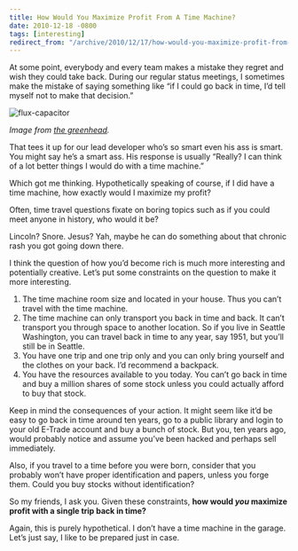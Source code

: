 ```yaml
---
title: How Would You Maximize Profit From A Time Machine?
date: 2010-12-18 -0800
tags: [interesting]
redirect_from: "/archive/2010/12/17/how-would-you-maximize-profit-from-a-time-machine.aspx/"
---
```


At some point, everybody and every team makes a mistake they regret and
wish they could take back. During our regular status meetings, I
sometimes make the mistake of saying something like “if I could go back
in time, I’d tell myself not to make that decision.”

![flux-capacitor](https://haacked.com/images/haacked_com/WindowsLiveWriter/How-Would-You-Maximize-Profit-From-A-Tim_BDA7/flux-capacitor_3.jpg "flux-capacitor")

*Image from [the
greenhead](http://www.thegreenhead.com/2007/12/back-to-the-future-flux-capacitor-replica.php "The GreenHead website").*

That tees it up for our lead developer who’s so smart even his ass is
smart. You might say he’s a smart ass. His response is usually “Really?
I can think of a lot better things I would do with a time machine.”

Which got me thinking. Hypothetically speaking of course, if I did have
a time machine, how exactly would I maximize my profit?

Often, time travel questions fixate on boring topics such as if you
could meet anyone in history, who would it be?

Lincoln? Snore. Jesus? Yah, maybe he can do something about that chronic
rash you got going down there.

I think the question of how you’d become rich is much more interesting
and potentially creative. Let’s put some constraints on the question to
make it more interesting.

1. The time machine room size and located in your house. Thus you can’t travel with the time machine.
2. The time machine can only transport you back in time and back. It can’t transport you through space to another location. So if you live in Seattle Washington, you can travel back in time to any year, say 1951, but you’ll still be in Seattle.
3. You have one trip and one trip only and you can only bring yourself and the clothes on your back. I’d recommend a backpack.
4. You have the resources available to you today. You can’t go back in time and buy a million shares of some stock unless you could actually afford to buy that stock.

Keep in mind the consequences of your action. It might seem like it’d be
easy to go back in time around ten years, go to a public library and
login to your old E-Trade account and buy a bunch of stock. But you, ten
years ago, would probably notice and assume you’ve been hacked and
perhaps sell immediately.

Also, if you travel to a time before you were born, consider that you
probably won’t have proper identification and papers, unless you forge
them. Could you buy stocks without identification?

So my friends, I ask you. Given these constraints, **how would *you*
maximize profit with a single trip back in time?**

Again, this is purely hypothetical. I don’t have a time machine in the
garage. Let’s just say, I like to be prepared just in case.
